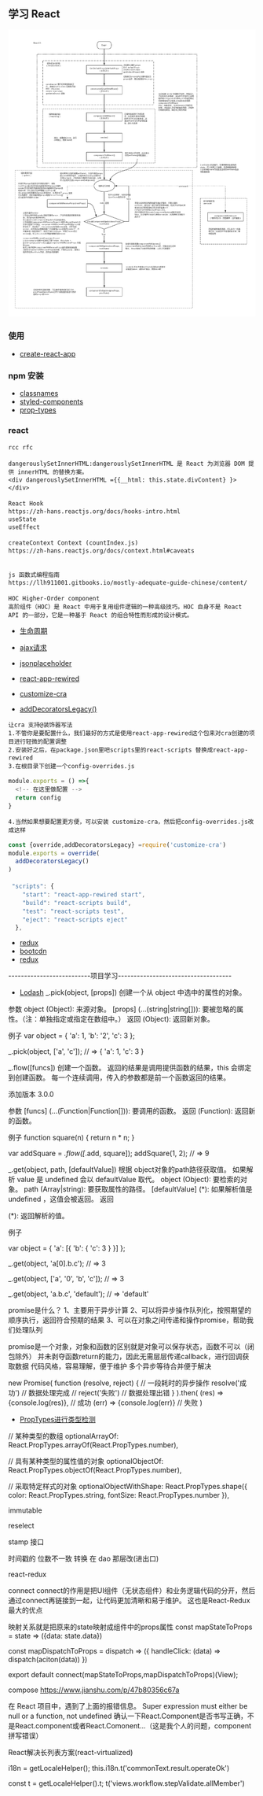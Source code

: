 ## 学习 React 
![生命周期](./React15.png)
### 使用
-  [create-react-app](https://www.npmjs.com/package/create-react-app)

### npm 安装
-  [classnames](https://www.npmjs.com/package/classnames)
-  [styled-components](https://www.npmjs.com/package/styled-components)
-  [prop-types](https://www.npmjs.com/package/prop-types)

### react 
```
rcc rfc

dangerouslySetInnerHTML:dangerouslySetInnerHTML 是 React 为浏览器 DOM 提供 innerHTML 的替换方案。
<div dangerouslySetInnerHTML ={{__html: this.state.divContent} }></div>

React Hook
https://zh-hans.reactjs.org/docs/hooks-intro.html
useState
useEffect

createContext Context (countIndex.js)
https://zh-hans.reactjs.org/docs/context.html#caveats


js 函数式编程指南
https://llh911001.gitbooks.io/mostly-adequate-guide-chinese/content/

HOC Higher-Order component
高阶组件（HOC）是 React 中用于复用组件逻辑的一种高级技巧。HOC 自身不是 React API 的一部分，它是一种基于 React 的组合特性而形成的设计模式。

```
-  [生命周期](https://zh-hans.reactjs.org/docs/react-component.html#componentdidupdate)
-  [ajax请求](https://www.npmjs.com/package/axios)
-  [jsonplaceholder](http://jsonplaceholder.typicode.com/)




-  [react-app-rewired](https://github.com/timarney/react-app-rewired/blob/HEAD/README_zh.md)
-  [customize-cra](https://www.npmjs.com/package/customize-cra)
-  [addDecoratorsLegacy()](https://github.com/arackaf/customize-cra/blob/HEAD/api.md)
```
让cra 支持@装饰器写法
1.不管你是要配置什么，我们最好的方式是使用react-app-rewired这个包来对cra创建的项目进行轻微的配置调整
2.安装好之后，在package.json里吧scripts里的react-scripts 替换成react-app-rewired
3.在根目录下创建一个config-overrides.js
```
```js
module.exports = () =>{
  <!-- 在这里做配置 -->
  return config
}
```
```
4.当然如果想要配置更方便，可以安装 customize-cra，然后把config-overrides.js改成这样
```

```js
const {override,addDecoratorsLegacy} =require('customize-cra')
module.exports = override(
  addDecoratorsLegacy()
)

 "scripts": {
    "start": "react-app-rewired start",
    "build": "react-scripts build",
    "test": "react-scripts test",
    "eject": "react-scripts eject"
  },
```

-  [redux](https://www.redux.org.cn/)
-  [bootcdn](https://www.bootcdn.cn/)
-  [redux](https://www.bootcdn.cn/redux/)



--------------------------项目学习------------------------------------
-  [Lodash](https://www.lodashjs.com/)
_.pick(object, [props])
创建一个从 object 中选中的属性的对象。

参数
object (Object): 来源对象。
[props] (...(string|string[])): 要被忽略的属性。（注：单独指定或指定在数组中。）
返回
(Object): 返回新对象。

例子
var object = { 'a': 1, 'b': '2', 'c': 3 };
 
_.pick(object, ['a', 'c']);
// => { 'a': 1, 'c': 3 }



_.flow([funcs])
创建一个函数。 返回的结果是调用提供函数的结果，this 会绑定到创建函数。 每一个连续调用，传入的参数都是前一个函数返回的结果。

添加版本
3.0.0

参数
[funcs] (...(Function|Function[])): 要调用的函数。
返回
(Function): 返回新的函数。

例子
function square(n) {
  return n * n;
}
 
var addSquare = _.flow([_.add, square]);
addSquare(1, 2);
// => 9


_.get(object, path, [defaultValue])
根据 object对象的path路径获取值。 如果解析 value 是 undefined 会以 defaultValue 取代。
object (Object): 要检索的对象。
path (Array|string): 要获取属性的路径。
[defaultValue] (*): 如果解析值是 undefined ，这值会被返回。
返回

(*): 返回解析的值。

例子

var object = { 'a': [{ 'b': { 'c': 3 } }] };
 
_.get(object, 'a[0].b.c');
// => 3
 
_.get(object, ['a', '0', 'b', 'c']);
// => 3
 
_.get(object, 'a.b.c', 'default');
// => 'default'



promise是什么？
1、主要用于异步计算
2、可以将异步操作队列化，按照期望的顺序执行，返回符合预期的结果
3、可以在对象之间传递和操作promise，帮助我们处理队列

promise是一个对象，对象和函数的区别就是对象可以保存状态，函数不可以（闭包除外）
并未剥夺函数return的能力，因此无需层层传递callback，进行回调获取数据
代码风格，容易理解，便于维护
多个异步等待合并便于解决

new Promise(
  function (resolve, reject) {
    // 一段耗时的异步操作
    resolve('成功') // 数据处理完成
    // reject('失败') // 数据处理出错
  }
).then(
  (res) => {console.log(res)},  // 成功
  (err) => {console.log(err)} // 失败
)

-  [PropTypes进行类型检测](https://segmentfault.com/a/1190000007814801)

// 某种类型的数组
  optionalArrayOf: React.PropTypes.arrayOf(React.PropTypes.number),

  // 具有某种类型的属性值的对象
  optionalObjectOf: React.PropTypes.objectOf(React.PropTypes.number),

   // 采取特定样式的对象
  optionalObjectWithShape: React.PropTypes.shape({
    color: React.PropTypes.string,
    fontSize: React.PropTypes.number
  }),


  immutable

  reselect


  stamp 接口


  时间戳的 位数不一致 转换  在 dao 那层改(进出口)

  react-redux

  connect
  connect的作用是把UI组件（无状态组件）和业务逻辑代码的分开，然后通过connect再链接到一起，让代码更加清晰和易于维护。
  这也是React-Redux最大的优点

  映射关系就是把原来的state映射成组件中的props属性
  const mapStateToProps = state => ({data: state.data})

  const mapDispatchToProps = dispatch => ({
      handleClick: (data) => dispatch(aciton(data))
  })

  export default connect(mapStateToProps,mapDispatchToProps)(View); 

  

  compose
  https://www.jianshu.com/p/47b80356c67a


在 React 项目中，遇到了上面的报错信息。
Super expression must either be null or a function, not undefined
确认一下React.Component是否书写正确，不是React.component或者React.Comonent…（这是我个人的问题，component 拼写错误） 


React解决长列表方案(react-virtualized)


 i18n = getLocaleHelper();
 this.i18n.t('commonText.result.operateOk')

 const t = getLocaleHelper().t;
 t('views.workflow.stepValidate.allMember')